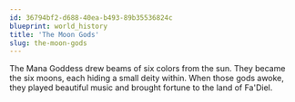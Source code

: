 ```yaml
---
id: 36794bf2-d688-40ea-b493-89b35536824c
blueprint: world_history
title: 'The Moon Gods'
slug: the-moon-gods
---
```

The Mana Goddess drew beams of six colors from the sun. They became the six moons, each hiding a small deity within. When those gods awoke, they played beautiful music and brought fortune to the land of Fa'Diel.